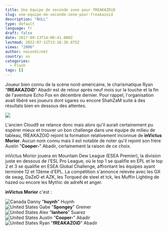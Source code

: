 ```yaml
---
title: Une équipe de seconde zone pour fREAKAZOiD
slug: une-equipe-de-seconde-zone-pour-freakazoid
description: "NULL"
type: default
language: fr
draft: false
date: 2017-09-13T14:00:41.000Z
lastmod: 2022-07-12T13:16:38.875Z
views: "2806"
author: neLendirekt
country: us
categories:
  - Flash
tags: []
---
```

Joueur bien connu de la scène nord-américaine, le charismatique Ryan "**fREAKAZOiD**" Abadir est de retour après neuf mois sur la touche et la fin de l'aventure Echo Fox en décembre dernier. Pour rappel, l'organisation avait libéré ses joueurs dont sgares ou encore ShahZaM suite à des résultats bien en dessous des attentes. 

![](/images/articles/59b93570420d1/images/qXwFJ2j1nRIUr6p7QGWIgiUA6B3HDSuoBTzLyMZg.jpeg)

L'ancien Cloud9 se relance donc mais alors qu'il aurait certainement pu espérer mieux et trouver un bon challenge dans une équipe de milieu de tableau, fREAKAZOiD rejoint la formation relativement inconnue de **inVictus Morior**. Aucun nom connu mais il est notable de noter qu'il rejoint son frère Austin "**Cooper-**" Abadir, certainement la raison de ce choix. 

inVictus Morior jouera en Mountain Dew League (ESEA Premier), la division juste en dessous de l'ESL Pro League, où le top 1 se qualifie en EPL et le top 2 et 3 se qualifie en ESEA Global Challenge, affrontant les équipes ayant terminée 12 et 13ème d'EPL. La compétition s'annonce relevée avec les GX de swag, DaZeD et AZK, les Torqued de steel et tck, les Muffin Lighting de hazed ou encore les Mythic de adreN et anger.

**inVictus Morior** c'est :

![Canada](/images/countries/ca.svg)⁠ Danny "**huynh**" Huynh  
![United States](/images/countries/us.svg)⁠ Gabe "**Spongey**" Greiner  
![United States](/images/countries/us.svg)⁠ Alex "**lanhero**" Suarez  
![United States](/images/countries/us.svg)⁠ Austin "**Cooper-**" Abadir  
![United States](/images/countries/us.svg)⁠ Ryan "**fREAKAZOiD**" Abadir
